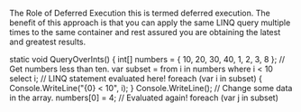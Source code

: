 The Role of Deferred Execution
this is termed deferred
execution. The benefit of this approach is that you can apply the same LINQ query multiple times to the
same container and rest assured you are obtaining the latest and greatest results.

static void QueryOverInts()
{
int[] numbers = { 10, 20, 30, 40, 1, 2, 3, 8 };
// Get numbers less than ten.
var subset = from i in numbers where i < 10 select i;
// LINQ statement evaluated here!
foreach (var i in subset)
{
Console.WriteLine("{0} < 10", i);
}
Console.WriteLine();
// Change some data in the array.
numbers[0] = 4;
// Evaluated again!
foreach (var j in subset)

